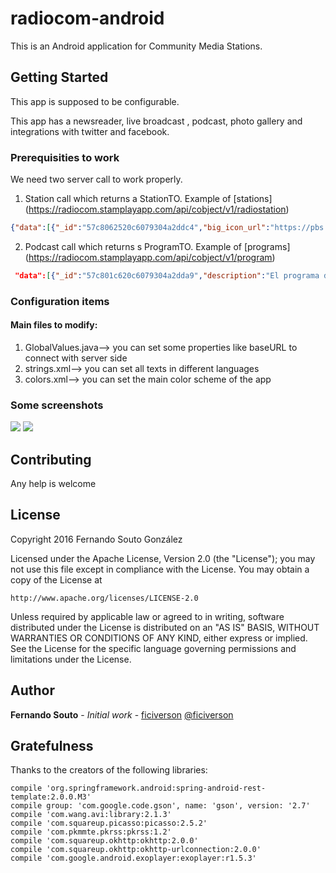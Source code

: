 # radiocom-android
This is an Android application for Community Media Stations.
## Getting Started
This app is supposed to be configurable.

This app has a newsreader, live broadcast , podcast, photo gallery and integrations with twitter and facebook.

### Prerequisities to work
We need two server call to work properly. 

1. Station call which returns a StationTO. Example of [stations] (https://radiocom.stamplayapp.com/api/cobject/v1/radiostation)
  ```JSON
  {"data":[{"_id":"57c8062520c6079304a2ddc4","big_icon_url":"https://pbs.twimg.com/profile_images/2532032956/i2da9drz65bguq6vdj43.jpeg","history":"<h3>Benvid@ a radio comunitaria da Coruña. CUAC FM emitindo no 103.4 FM desde 1996.</h3><img src=\"https://upload.wikimedia.org/wikipedia/commons/thumb/1/16/Estudio_Jose_Couso_-_Cuac_FM.001.JPG/220px-Estudio_Jose_Couso_-_Cuac_FM.001.JPG\" alt=\"Smiley face\"><p>Se tes interés en facer un programa de radio contacta a través do correo electrónico e te mandaremos a información.","icon_url":"https://pbs.twimg.com/profile_images/2532032956/i2da9drz65bguq6vdj43.jpeg","latitude":"-9,2","longitude":"40,32","news_rss":"https://cuacfm.org/feed/","station_name":"CUAC FM","station_photos":["https://cuacfm.org/wp-content/uploads/2015/04/cousomicros1.jpg","http://fotos00.laopinioncoruna.es/2015/12/10/646x260/cuac-fm.jpg"],"stream_url":"https://streaming.cuacfm.org/cuacfm-128k.mp3"} 
  ```

2. Podcast call which returns s ProgramTO. Example of [programs] (https://radiocom.stamplayapp.com/api/cobject/v1/program)
  ```JSON
   "data":[{"_id":"57c801c620c6079304a2dda9","description":"El programa de series en serio","logo_url":"http://image","rss_url":"http://podcastrss","title":"Spoiler"},{"_id":"57c8039b20c6079304a2ddc2","description":"Irmans","logo_url":"http://image","rss_url":"http://podcastrss","title":"Alegría","appId":"radiocom"}].
   ```

### Configuration items

#### Main files to modify:
1. GlobalValues.java--> you can set some properties like baseURL to connect with server side
2. strings.xml--> you can set all texts in different languages
3. colors.xml--> you can set the main color scheme of the app
  


### Some screenshots

![](https://dl.dropboxusercontent.com/u/30278258/radiocom/compo1.png)
![](https://dl.dropboxusercontent.com/u/30278258/radiocom/compo2.png)

## Contributing

Any help is welcome

## License

  Copyright 2016 Fernando Souto González

Licensed under the Apache License, Version 2.0 (the "License");
you may not use this file except in compliance with the License.
You may obtain a copy of the License at

    http://www.apache.org/licenses/LICENSE-2.0

Unless required by applicable law or agreed to in writing, software
distributed under the License is distributed on an "AS IS" BASIS,
WITHOUT WARRANTIES OR CONDITIONS OF ANY KIND, either express or implied.
See the License for the specific language governing permissions and
limitations under the License.

## Author
 **Fernando Souto** - *Initial work* - [ficiverson](https://github.com/ficiverson) [@ficiverson](https://twitter.com/ficiverson)

## Gratefulness

Thanks to the creators of the following libraries:

    compile 'org.springframework.android:spring-android-rest-template:2.0.0.M3'
    compile group: 'com.google.code.gson', name: 'gson', version: '2.7'
    compile 'com.wang.avi:library:2.1.3'
    compile 'com.squareup.picasso:picasso:2.5.2'
    compile 'com.pkmmte.pkrss:pkrss:1.2'
    compile 'com.squareup.okhttp:okhttp:2.0.0'
    compile 'com.squareup.okhttp:okhttp-urlconnection:2.0.0'
    compile 'com.google.android.exoplayer:exoplayer:r1.5.3'


